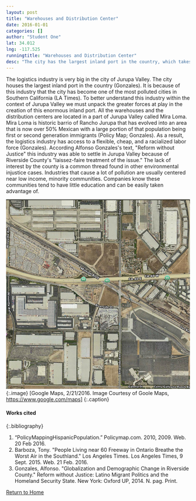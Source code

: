 ```yaml
---
layout: post
title: "Warehouses and Distribution Center"
date: 2016-01-01
categories: []
author: "Student One"
lat: 34.012
lng: -117.525
runningtitle: "Warehouses and Distribution Center"
desc: "The city has the largest inland port in the country, which takes advantage of the large first and second generation immigrant labor force."
---
```

The logistics industry is very big in the city of Jurupa Valley. The city houses the largest inland port in the country (Gonzales). It is because of this industry that the city has become one of the most polluted cities in Southern California (LA Times). To better understand this industry within the context of Jurupa Valley we must unpack the greater forces at play in the creation of this enormous inland port. All the warehouses and the distribution centers are located in a part of Jurupa Valley called Mira Loma. Mira Loma is historic barrio of Rancho Jurupa that has evolved into an area that is now over 50% Mexican with a large portion of that population being first or second generation immigrants (Policy Map; Gonzales). As a result, the logistics industry has access to a flexible, cheap, and a racialized labor force (Gonzales). According Alfonso Gonzales's text, "Reform without Justice" this industry was able to settle in Jurupa Valley because of Riverside County's "laissez-faire treatment of the issue." The lack of interest by the county is a common thread found in other environmental injustice cases. Industries that cause a lot of pollution are usually centered near low income, minority communities. Companies know these communities tend to have little education and can be easily taken advantage of.

![Image 1](images/Warehouses_1.jpg) 
{:.image}
[Google Maps, 2/21/2016. Image Courtesy of Goole Maps, https://www.google.com/maps] 
{:.caption}

#### Works cited
{:.bibliography}
1. “PolicyMappingHispanicPopulation.” Policymap.com. 2010, 2009. Web. 20 Feb 2016.
2. Barboza, Tony. "People Living near 60 Freeway in Ontario Breathe the Worst Air in the Southland." Los Angeles Times. Los Angeles Times, 9 Sept. 2015. Web. 21 Feb. 2016.
3. Gonzales, Alfonso. "Globalization and Demographic Change in Riverside County." Reform without Justice: Latino Migrant Politics and the Homeland Security State. New York: Oxford UP, 2014. N. pag. Print.


[Return to Home](https://uclachicanxstudies.github.io/BarrioSuburbanisms/)
